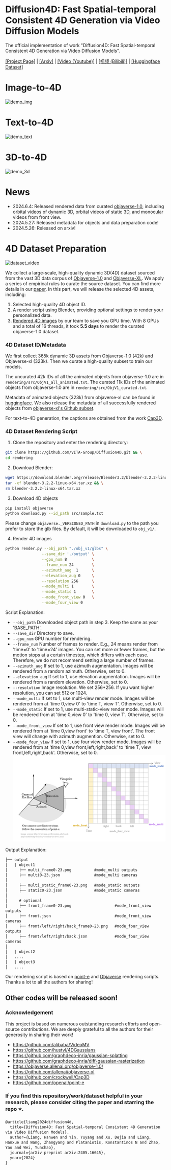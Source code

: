 # Diffusion4D: Fast Spatial-temporal Consistent 4D Generation via Video Diffusion Models

The official implementation of work "Diffusion4D: Fast Spatial-temporal Consistent 4D Generation via Video Diffusion Models".

[[Project Page]](https://vita-group.github.io/Diffusion4D/) | [[Arxiv]](https://arxiv.org/abs/2405.16645) | [[Video (Youtube)]](https://www.youtube.com/watch?v=XJT-cMt_xVo) | [[视频 (Bilibili)]](https://b23.tv/ojVe6Uv) | [[Huggingface Dataset]](https://huggingface.co/datasets/hw-liang/Diffusion4D)

# Image-to-4D
![demo_img](https://github.com/VITA-Group/Diffusion4D/assets/28423825/ae31760b-28a6-46dc-86a3-d4072a40a003)
# Text-to-4D
![demo_text](https://github.com/VITA-Group/Diffusion4D/assets/28423825/c709824d-bc2f-4bfb-bde4-3661c327c49f)
# 3D-to-4D
![demo_3d](https://github.com/VITA-Group/Diffusion4D/assets/28423825/7826df00-b74e-412d-912f-2127340c7cee)


# News
- 2024.6.4:  Released rendered data from curated [objaverse-1.0](https://huggingface.co/datasets/hw-liang/Diffusion4D/tree/main/objaverse1.0_curated), including orbital videos of dynamic 3D, orbital videos of static 3D, and monocular videos from front view.
- 2024.5.27:  Released metadata for objects and data preparation code!
- 2024.5.26:  Released on arxiv!



# 4D Dataset Preparation
![dataset_video](./assets/dataset_web.gif)

We collect a large-scale, high-quality dynamic 3D(4D) dataset sourced from the vast 3D data corpus of [Objaverse-1.0](https://objaverse.allenai.org/objaverse-1.0/) and [Objaverse-XL](https://github.com/allenai/objaverse-xl). We apply a series of empirical rules to curate the source dataset. You can find more details in our [paper](https://arxiv.org/abs/2405.16645). In this part, we will release the selected 4D assets, including:
1. Selected high-quality 4D object ID.
2. A render script using Blender, providing optional settings to render your personalized data.
3. [Rendered 4D images](https://huggingface.co/datasets/hw-liang/Diffusion4D/tree/main/objaverse1.0_curated) by our team to save you GPU time. With 8 GPUs and a total of 16 threads, it took **5.5 days** to render the curated objaverse-1.0 dataset.

### 4D Dataset ID/Metadata
We first collect 365k dynamic 3D assets from Objaverse-1.0 (42k) and Objaverse-xl (323k). Then we curate a high-quality subset to train our models. 

The uncurated 42k IDs of all the animated objects from objaverse-1.0 are in `rendering/src/ObjV1_all_animated.txt`. The curated 11k IDs of the animated objects from objaverse-1.0 are in  `rendering/src/ObjV1_curated.txt`. 

Metadata of animated objects (323k) from objaverse-xl can be found in [huggingface](https://huggingface.co/datasets/hw-liang/Diffusion4D/blob/main/meta_xl_animation_tot.csv). We also release the metadata of all successfully rendered objects from [objaverse-xl's Github subset](https://huggingface.co/datasets/hw-liang/Diffusion4D/blob/main/meta_xl_tot.csv).

For text-to-4D generation, the captions are obtained from the work [Cap3D](https://huggingface.co/datasets/tiange/Cap3D). 

### 4D Dataset Rendering Script
1. Clone the repository and enter the rendering directory:

```bash
git clone https://github.com/VITA-Group/Diffusion4D.git && \
cd rendering
```

2. Download Blender:

```bash
wget https://download.blender.org/release/Blender3.2/blender-3.2.2-linux-x64.tar.xz && \
tar -xf blender-3.2.2-linux-x64.tar.xz && \
rm blender-3.2.2-linux-x64.tar.xz
```

3. Download 4D objects

```bash
pip install objaverse
python download.py --id_path src/sample.txt
```

Please change `objaverse._VERSIONED_PATH` in `download.py` to the path you prefer to store the glb files. By default, it will be downloaded to `obj_v1/`.

4. Render 4D images

```bash
python render.py --obj_path "./obj_v1/glbs" \
                --save_dir './output' \
                --gpu_num 8           \
                --frame_num 24        \
                --azimuth_aug  1      \
                --elevation_aug 0     \
                --resolution 256      \
                --mode_multi 1        \
                --mode_static 1       \
                --mode_front_view 0   \
                --mode_four_view 0
```

Script Explanation:
- `--obj_path` Downloaded object path in step 3. Keep the same as your 'BASE_PATH'.
- `--save_dir` Directory to save.
- `--gpu_num` GPU number for rendering.
- `--frame_num` Number of frames to render. E.g., 24 means render from 'time=0' to 'time=24' images. You can set more or fewer frames, but the motion stops at a certain timestep, which differs with each case. Therefore, we do not recommend setting a large number of frames.
- `--azimuth_aug`  If set to 1, use azimuth augmentation. Images will be rendered from a random azimuth. Otherwise, set to 0.
- `--elevation_aug` If set to 1, use elevation augmentation. Images will be rendered from a random elevation. Otherwise, set to 0.
- `--resolution`   Image resolution. We set 256*256. If you want higher resolution, you can set 512 or 1024.
- `--mode_multi` If set to 1, use multi-view render mode. Images will be rendered from at 'time 0,view 0' to 'time T, view T'. Otherwise, set to 0.
- `--mode_static` If set to 1, use multi-static-view render mode. Images will be rendered from at 'time 0,view 0' to 'time 0, view T'. Otherwise, set to 0.
- `--mode_front_view` If set to 1, use front view render mode. Images will be rendered from at 'time 0,view front' to 'time T, view front'. The front view will change with azimuth augmention. Otherwise, set to 0.
- `--mode_four_view` If set to 1, use four view render mode. Images will be rendered from at 'time 0,view front,left,right,back' to 'time T, view front,left,right,back'. Otherwise, set to 0.
![script](rendering/render_script.png)



Output Explanation:
```
├── output
│   | object1
│     ├── multi_frame0-23.png          #mode_multi outputs 
│     ├── multi0-23.json               #mode_multi cameras 
│
│     ├── multi_static_frame0-23.png   #mode_static outputs
│     ├── static0-23.json              #mode_static cameras 
│
│     # optional
│     ├── front_frame0-23.png                   #mode_front_view outputs
│     ├── front.json                            #mode_front_view cameras
│     ├── front/left/right/back_frame0-23.png   #mode_four_view outputs
│     ├── front/left/right/back.json            #mode_four_view cameras
│
│   | object2
│   ....
│   | object3
│   ....
```
Our rendering script is based on [point-e](https://github.com/openai/point-e/blob/main/point_e/evals/scripts/blender_script.py) and [Objaverse](https://github.com/allenai/objaverse-xl/blob/main/scripts/rendering/blender_script.py) rendering scripts. Thanks a lot to all the authors for sharing!


## Other codes will be released soon!

### Acknowledgement
This project is based on numerous outstanding research efforts and open-source contributions. We are deeply grateful to all the authors for their generosity in sharing their work!
- https://github.com/alibaba/VideoMV
- https://github.com/hustvl/4DGaussians
- https://github.com/graphdeco-inria/gaussian-splatting
- https://github.com/graphdeco-inria/diff-gaussian-rasterization
- https://objaverse.allenai.org/objaverse-1.0/
- https://github.com/allenai/objaverse-xl
- https://github.com/crockwell/Cap3D
- https://github.com/openai/point-e

### If you find this repository/work/dataset helpful in your research, please consider citing the paper and starring the repo ⭐.

```
@article{liang2024diffusion4d,
  title={Diffusion4D: Fast Spatial-temporal Consistent 4D Generation via Video Diffusion Models},
  author={Liang, Hanwen and Yin, Yuyang and Xu, Dejia and Liang, Hanxue and Wang, Zhangyang and Plataniotis, Konstantinos N and Zhao, Yao and Wei, Yunchao},
  journal={arXiv preprint arXiv:2405.16645},
  year={2024}
}
```

<!-- ## Star History

[![Star History Chart](https://api.star-history.com/svg?repos=VITA-Group/Diffusion4D&type=Date)](https://star-history.com/#VITA-Group/Diffusion4D&Date) -->
